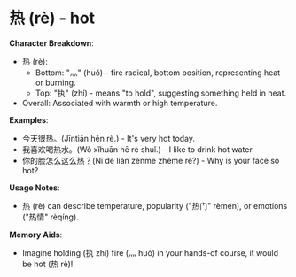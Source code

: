 # **热 (rè) - hot**

**Character Breakdown**:  
- 热 (rè):
  - Bottom: "灬" (huǒ) - fire radical, bottom position, representing heat or burning.
  - Top: "执" (zhí) - means "to hold", suggesting something held in heat.  
- Overall: Associated with warmth or high temperature.

**Examples**:  
- 今天很热。(Jīntiān hěn rè.) - It's very hot today.  
- 我喜欢喝热水。(Wǒ xǐhuān hē rè shuǐ.) - I like to drink hot water.  
- 你的脸怎么这么热？(Nǐ de liǎn zěnme zhème rè?) - Why is your face so hot?

**Usage Notes**:  
- 热 (rè) can describe temperature, popularity ("热门" rèmén), or emotions ("热情" rèqíng).

**Memory Aids**:  
- Imagine holding (执 zhí) fire (灬 huǒ) in your hands-of course, it would be hot (热 rè)!

